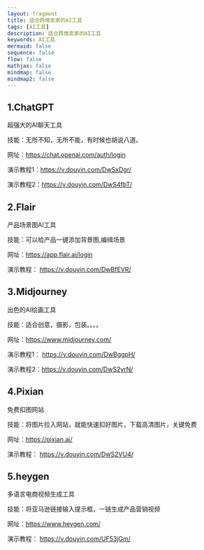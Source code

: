 ```yaml
---
layout: fragment
title: 适合跨境卖家的AI工具
tags: [AI工具]
description: 适合跨境卖家的AI工具
keywords: AI工具
mermaid: false
sequence: false
flow: false
mathjax: false
mindmap: false
mindmap2: false
---
```


## 1.ChatGPT

超强大的AI聊天工具

技能：无所不知，无所不能，有时候也胡说八道。

网址：https://chat.openai.com/auth/login

演示教程1：https://v.douyin.com/DwSxDgr/

演示教程2：https://v.douyin.com/DwS4fbT/

## 2.Flair

产品场景图AI工具

技能：可以给产品一键添加背景图,编缉场景

网址：https://app.flair.ai/login

演示教程： https://v.douyin.com/DwBfEVR/

## 3.Midjourney

出色的AI绘画工具

技能：适合创意，摄影，包装。。。。

网址：https://www.midjourney.com/

演示教程1： https://v.douyin.com/DwBggpH/

演示教程2：https://v.douyin.com/DwS2yrN/

## 4.Pixian

免费扣图网站

技能：将图片拉入网站，就能快速扣好图片，下载高清图片，关键免费

网址：https://pixian.ai/

演示教程： https://v.douyin.com/DwS2VU4/

## 5.heygen

多语言电商视频生成工具

技能：将亚马逊链接输入提示框，一链生成产品营销视频

网址：https://www.heygen.com/

演示教程： https://v.douyin.com/UF53jGm/
